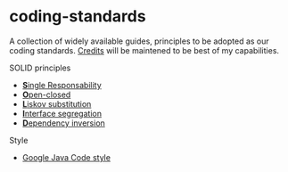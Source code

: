 # coding-standards
A collection of widely available guides, principles to be adopted as our coding standards.
[Credits](credits.md) will be maintened to be best of my capabilities.

SOLID principles
  * [<b>S</b>ingle Responsability](solid/1-single-responsibility.md)
  * [<b>O</b>pen-closed](solid/2-open-closed.md)
  * [<b>L</b>iskov substitution](solid/3-liskov-substitution.md)
  * [<b>I</b>nterface segregation](solid/4-interface-segregation.md)
  * [<b>D</b>ependency inversion](solid/5-dependency-inversion.md)

Style
  * [Google Java Code style](style/google/google-java-code-style.md)
